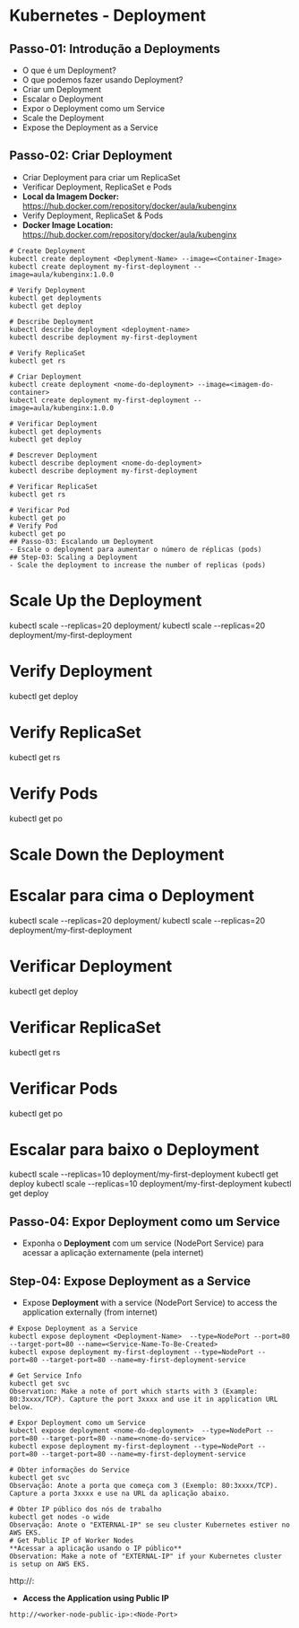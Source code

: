 # Kubernetes - Deployment
## Passo-01: Introdução a Deployments
- O que é um Deployment?
- O que podemos fazer usando Deployment?
- Criar um Deployment
- Escalar o Deployment
- Expor o Deployment como um Service
- Scale the Deployment
- Expose the Deployment as a Service
## Passo-02: Criar Deployment
- Criar Deployment para criar um ReplicaSet
- Verificar Deployment, ReplicaSet e Pods
- **Local da Imagem Docker:** https://hub.docker.com/repository/docker/aula/kubenginx
- Verify Deployment, ReplicaSet & Pods
- **Docker Image Location:** https://hub.docker.com/repository/docker/aula/kubenginx
```
# Create Deployment
kubectl create deployment <Deplyment-Name> --image=<Container-Image>
kubectl create deployment my-first-deployment --image=aula/kubenginx:1.0.0 

# Verify Deployment
kubectl get deployments
kubectl get deploy 

# Describe Deployment
kubectl describe deployment <deployment-name>
kubectl describe deployment my-first-deployment

# Verify ReplicaSet
kubectl get rs

# Criar Deployment
kubectl create deployment <nome-do-deployment> --image=<imagem-do-container>
kubectl create deployment my-first-deployment --image=aula/kubenginx:1.0.0 

# Verificar Deployment
kubectl get deployments
kubectl get deploy 

# Descrever Deployment
kubectl describe deployment <nome-do-deployment>
kubectl describe deployment my-first-deployment

# Verificar ReplicaSet
kubectl get rs

# Verificar Pod
kubectl get po
# Verify Pod
kubectl get po
## Passo-03: Escalando um Deployment
- Escale o deployment para aumentar o número de réplicas (pods)
## Step-03: Scaling a Deployment
- Scale the deployment to increase the number of replicas (pods)
```
# Scale Up the Deployment
kubectl scale --replicas=20 deployment/<Deployment-Name>
kubectl scale --replicas=20 deployment/my-first-deployment 

# Verify Deployment
kubectl get deploy

# Verify ReplicaSet
kubectl get rs

# Verify Pods
kubectl get po

# Scale Down the Deployment
# Escalar para cima o Deployment
kubectl scale --replicas=20 deployment/<nome-do-deployment>
kubectl scale --replicas=20 deployment/my-first-deployment 

# Verificar Deployment
kubectl get deploy

# Verificar ReplicaSet
kubectl get rs

# Verificar Pods
kubectl get po

# Escalar para baixo o Deployment
kubectl scale --replicas=10 deployment/my-first-deployment 
kubectl get deploy
kubectl scale --replicas=10 deployment/my-first-deployment 
kubectl get deploy
## Passo-04: Expor Deployment como um Service
- Exponha o **Deployment** com um service (NodePort Service) para acessar a aplicação externamente (pela internet)

## Step-04: Expose Deployment as a Service
- Expose **Deployment** with a service (NodePort Service) to access the application externally (from internet)
```
# Expose Deployment as a Service
kubectl expose deployment <Deployment-Name>  --type=NodePort --port=80 --target-port=80 --name=<Service-Name-To-Be-Created>
kubectl expose deployment my-first-deployment --type=NodePort --port=80 --target-port=80 --name=my-first-deployment-service

# Get Service Info
kubectl get svc
Observation: Make a note of port which starts with 3 (Example: 80:3xxxx/TCP). Capture the port 3xxxx and use it in application URL below. 

# Expor Deployment como um Service
kubectl expose deployment <nome-do-deployment>  --type=NodePort --port=80 --target-port=80 --name=<nome-do-service>
kubectl expose deployment my-first-deployment --type=NodePort --port=80 --target-port=80 --name=my-first-deployment-service

# Obter informações do Service
kubectl get svc
Observação: Anote a porta que começa com 3 (Exemplo: 80:3xxxx/TCP). Capture a porta 3xxxx e use na URL da aplicação abaixo. 

# Obter IP público dos nós de trabalho
kubectl get nodes -o wide
Observação: Anote o "EXTERNAL-IP" se seu cluster Kubernetes estiver no AWS EKS.
# Get Public IP of Worker Nodes
**Acessar a aplicação usando o IP público**
Observation: Make a note of "EXTERNAL-IP" if your Kubernetes cluster is setup on AWS EKS.
```
http://<ip-publico-do-worker-node>:<Node-Port>
- **Access the Application using Public IP**
```
http://<worker-node-public-ip>:<Node-Port>
```